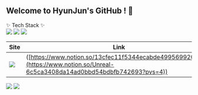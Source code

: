 ## Welcome to HyunJun's GitHub ! 👋

✨ Tech Stack ✨ <br>
  <img src="https://img.shields.io/badge/Unreal-20232a.svg?style=for-the-badge&logo=Unreal Engine&logoColor=#0E1128" /> <img src="https://img.shields.io/badge/Blueprint-20232a.svg?style=for-the-badge&logo=blueprint&logoColor=#137CBD" /> <img src="https://img.shields.io/badge/C++-20232a.svg?style=for-the-badge&logo=cplusplus&logoColor=#00599C" />

Site|Link|
---|---|
<img src="https://img.shields.io/badge/Notion-20232a.svg?style=for-the-badge&logo=notion&logoColor=#000000" />  |([https://www.notion.so/13cfec11f5344ecabde4995699202d37](https://www.notion.so/Unreal-6c5ca3408da14ad0bbd54bdbfb742693?pvs=4))|

<img src="https://github-readme-stats.vercel.app/api?username=IlLa00&show_icons=true&theme=radical" />
<img src="https://github-readme-stats.vercel.app/api/top-langs/?username=IlLa00&layout=compact" />




<!--
**IiLa00/IiLa00** is a ✨ _special_ ✨ repository because its `README.md` (this file) appears on your GitHub profile.

Here are some ideas to get you started:

- 🔭 I’m currently working on ...
- 🌱 I’m currently learning ...
- 👯 I’m looking to collaborate on ...
- 🤔 I’m looking for help with ...
- 💬 Ask me about ...
- 📫 How to reach me: ...
- 😄 Pronouns: ...
- ⚡ Fun fact: ...
-->
